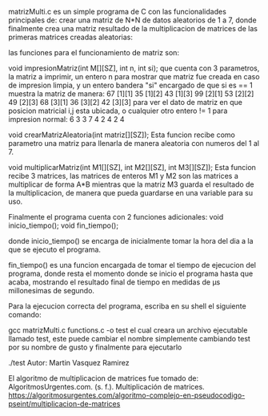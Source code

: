 matrizMulti.c es un simple programa de C con las funcionalidades principales de: crear una matriz de N*N de datos aleatorios de 1 a 7, donde finalmente crea una matriz resultado de la multiplicacion de matrices de las primeras matrices creadas aleatorias:

las funciones para el funcionamiento de matriz son:

void impresionMatriz(int M[][SZ], int n, int si); que cuenta con 3 parametros, la matriz a imprimir, un entero n para mostrar que matriz fue creada en caso de impresion limpia, y un entero bandera "si" encargado de que si es == 1 muestra la matriz de manera: 67 [1][1] 35 [1][2] 43 [1][3] 99 [2][1] 53 [2][2] 49 [2][3] 68 [3][1] 36 [3][2] 42 [3][3] para ver el dato de matriz en que posicion matricial i,j esta ubicada, o cualquier otro entero != 1 para impresion normal: 6 3 3 7 4 2 4 2 4

void crearMatrizAleatoria(int matriz[][SZ]); Esta funcion recibe como parametro una matriz para llenarla de manera aleatoria con numeros del 1 al 7.

void multiplicarMatriz(int M1[][SZ], int M2[][SZ], int M3[][SZ]); Esta funcion recibe 3 matrices, las matrices de enteros M1 y M2 son las matrices a multiplicar de forma A*B mientras que la matriz M3 guarda el resultado de la multiplicacion, de manera que pueda guardarse en una variable para su uso.

Finalmente el programa cuenta con 2 funciones adicionales: void inicio_tiempo(); void fin_tiempo();

donde inicio_tiempo() se encarga de inicialmente tomar la hora del dia a la que se ejecuto el programa.

fin_tiempo() es una funcion encargada de tomar el tiempo de ejecucion del programa, donde resta el momento donde se inicio el programa hasta que acaba, mostrando el resultado final de tiempo en medidas de µs millonesimas de segundo.

Para la ejecucion correcta del programa, escriba en su shell el siguiente comando:

gcc matrizMulti.c functions.c -o test el cual creara un archivo ejecutable llamado test, este puede cambiar el nombre simplemente cambiando test por su nombre de gusto
y finalmente para ejecutarlo

./test
Autor: Martin Vasquez Ramirez

El algoritmo de multiplicacion de matrices fue tomado de: AlgoritmosUrgentes.com. (s. f.). Multiplicación de matrices. https://algoritmosurgentes.com/algoritmo-complejo-en-pseudocodigo-pseint/multiplicacion-de-matrices